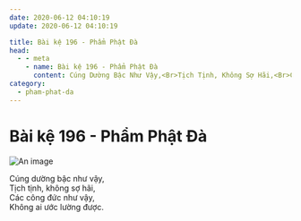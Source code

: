 ```yaml
---
date: 2020-06-12 04:10:19
update: 2020-06-12 04:10:19

title: Bài kệ 196 - Phẩm Phật Đà
head:
  - - meta
    - name: Bài kệ 196 - Phẩm Phật Đà
      content: Cúng Dường Bậc Như Vậy,<Br>Tịch Tịnh, Không Sợ Hãi,<Br>Các Công Đức Như Vậy,<Br>Không Ai Ước Lường Được.<Br>
category:
  - pham-phat-da
---
```


# Bài kệ 196 - Phẩm Phật Đà

![An image](/img/pham-phat-da/pham-phat-da-196.jpg)

Cúng dường bậc như vậy,<br>Tịch tịnh, không sợ hãi,<br>Các công đức như vậy,<br>Không ai ước lường được.<br>

